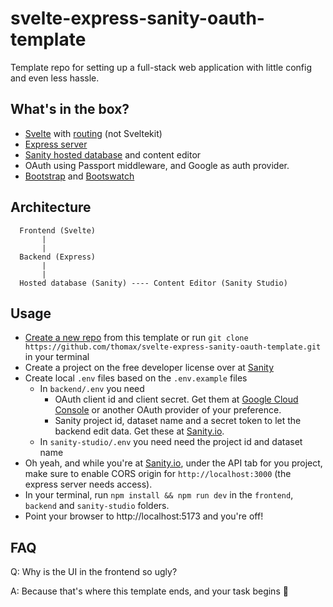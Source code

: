 # svelte-express-sanity-oauth-template

Template repo for setting up a full-stack web application with little config and even less hassle.

## What's in the box?

- [Svelte](https://svelte.dev/docs/svelte/overview) with [routing](https://github.com/EmilTholin/svelte-routing) (not Sveltekit)
- [Express server](https://expressjs.com/en/starter/installing.html)
- [Sanity hosted database](https://www.sanity.io) and content editor
- OAuth using Passport middleware, and Google as auth provider.
- [Bootstrap](https://getbootstrap.com/docs/5.3/getting-started/introduction/) and [Bootswatch](https://bootswatch.com/)

## Architecture
```
  Frontend (Svelte)
       |
       |    
  Backend (Express)
       |
       |    
  Hosted database (Sanity) ---- Content Editor (Sanity Studio)
```

## Usage

- [Create a new repo](https://github.com/new?template_name=svelte-express-sanity-oauth-template&template_owner=thomax) from this template or run `git clone https://github.com/thomax/svelte-express-sanity-oauth-template.git` in your terminal
- Create a project on the free developer license over at [Sanity](https://www.sanity.io/manage?new-project)
- Create local `.env` files based on the `.env.example` files 
     - In `backend/.env` you need
          - OAuth client id and client secret. Get them at [Google Cloud Console](https://console.cloud.google.com/) or another OAuth provider of your preference.
          - Sanity project id, dataset name and a secret token to let the backend edit data. Get these at [Sanity.io](https://www.sanity.io/manage).
     - In `sanity-studio/.env` you need need the project id and dataset name
- Oh yeah, and while you're at [Sanity.io](https://www.sanity.io/manage), under the API tab for you project, make sure to enable CORS origin for `http://localhost:3000` (the express server needs access). 
- In your terminal, run `npm install && npm run dev` in the `frontend`, `backend` and `sanity-studio` folders.
- Point your browser to http://localhost:5173 and you're off!

## FAQ
Q: Why is the UI in the frontend so ugly?

A: Because that's where this template ends, and your task begins 💪

